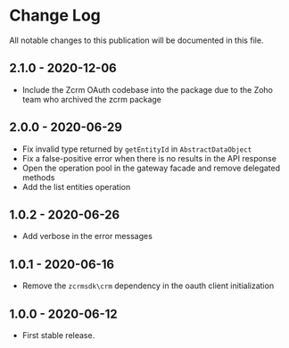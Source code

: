 # Change Log

All notable changes to this publication will be documented in this file.

## 2.1.0 - 2020-12-06
- Include the Zcrm OAuth codebase into the package due to the Zoho team who archived the zcrm package

## 2.0.0 - 2020-06-29
- Fix invalid type returned by `getEntityId` in `AbstractDataObject`
- Fix a false-positive error when there is no results in the API response
- Open the operation pool in the gateway facade and remove delegated methods
- Add the list entities operation

## 1.0.2 - 2020-06-26
- Add verbose in the error messages

## 1.0.1 - 2020-06-16
- Remove the `zcrmsdk\crm` dependency in the oauth client initialization

## 1.0.0 - 2020-06-12
- First stable release.
